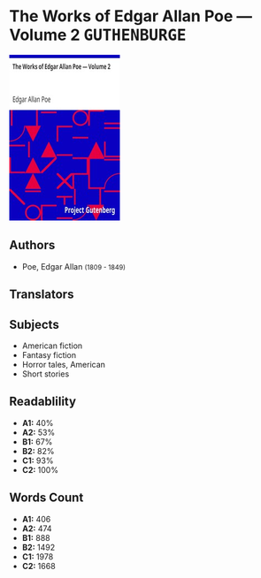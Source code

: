 # The Works of Edgar Allan Poe — Volume 2 <kbd>GUTHENBURGE</kbd>

![](./cover.medium.jpg "")

## Authors


 - Poe, Edgar Allan <small>(1809 - 1849)</small>

## Translators



## Subjects


 - American fiction
 - Fantasy fiction
 - Horror tales, American
 - Short stories

## Readablility


 - **A1:** 40%
 - **A2:** 53%
 - **B1:** 67%
 - **B2:** 82%
 - **C1:** 93%
 - **C2:** 100%

## Words Count


 - **A1:** 406
 - **A2:** 474
 - **B1:** 888
 - **B2:** 1492
 - **C1:** 1978
 - **C2:** 1668
